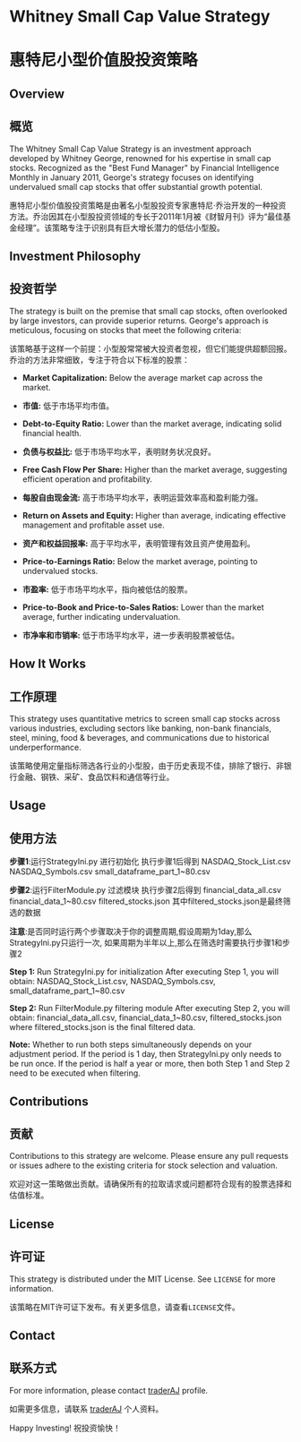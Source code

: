 # Whitney Small Cap Value Strategy
# 惠特尼小型价值股投资策略

## Overview
## 概览

The Whitney Small Cap Value Strategy is an investment approach developed by Whitney George, renowned for his expertise in small cap stocks. Recognized as the "Best Fund Manager" by Financial Intelligence Monthly in January 2011, George's strategy focuses on identifying undervalued small cap stocks that offer substantial growth potential.

惠特尼小型价值股投资策略是由著名小型股投资专家惠特尼·乔治开发的一种投资方法。乔治因其在小型股投资领域的专长于2011年1月被《财智月刊》评为“最佳基金经理”。该策略专注于识别具有巨大增长潜力的低估小型股。

## Investment Philosophy
## 投资哲学

The strategy is built on the premise that small cap stocks, often overlooked by large investors, can provide superior returns. George's approach is meticulous, focusing on stocks that meet the following criteria:

该策略基于这样一个前提：小型股常常被大投资者忽视，但它们能提供超额回报。乔治的方法非常细致，专注于符合以下标准的股票：

- **Market Capitalization:** Below the average market cap across the market.
- **市值:** 低于市场平均市值。

- **Debt-to-Equity Ratio:** Lower than the market average, indicating solid financial health.
- **负债与权益比:** 低于市场平均水平，表明财务状况良好。

- **Free Cash Flow Per Share:** Higher than the market average, suggesting efficient operation and profitability.
- **每股自由现金流:** 高于市场平均水平，表明运营效率高和盈利能力强。

- **Return on Assets and Equity:** Higher than average, indicating effective management and profitable asset use.
- **资产和权益回报率:** 高于平均水平，表明管理有效且资产使用盈利。

- **Price-to-Earnings Ratio:** Below the market average, pointing to undervalued stocks.
- **市盈率:** 低于市场平均水平，指向被低估的股票。

- **Price-to-Book and Price-to-Sales Ratios:** Lower than the market average, further indicating undervaluation.
- **市净率和市销率:** 低于市场平均水平，进一步表明股票被低估。

## How It Works
## 工作原理

This strategy uses quantitative metrics to screen small cap stocks across various industries, excluding sectors like banking, non-bank financials, steel, mining, food & beverages, and communications due to historical underperformance.

该策略使用定量指标筛选各行业的小型股，由于历史表现不佳，排除了银行、非银行金融、钢铁、采矿、食品饮料和通信等行业。

## Usage
## 使用方法
**步骤1**:运行StrategyIni.py 进行初始化
执行步骤1后得到
NASDAQ_Stock_List.csv  NASDAQ_Symbols.csv  small_dataframe_part_1~80.csv

**步骤2**:运行FilterModule.py 过滤模块
执行步骤2后得到
financial_data_all.csv  financial_data_1~80.csv  filtered_stocks.json
其中filtered_stocks.json是最终筛选的数据

**注意**:是否同时运行两个步骤取决于你的调整周期,假设周期为1day,那么StrategyIni.py只运行一次,
如果周期为半年以上,那么在筛选时需要执行步骤1和步骤2



**Step 1:** Run StrategyIni.py for initialization
After executing Step 1, you will obtain:
NASDAQ_Stock_List.csv, NASDAQ_Symbols.csv, small_dataframe_part_1~80.csv

**Step 2:** Run FilterModule.py filtering module
After executing Step 2, you will obtain:
financial_data_all.csv, financial_data_1~80.csv, filtered_stocks.json
where filtered_stocks.json is the final filtered data.

**Note:** Whether to run both steps simultaneously depends on your adjustment period. If the period is 1 day, then StrategyIni.py only needs to be run once. If the period is half a year or more, then both Step 1 and Step 2 need to be executed when filtering.

## Contributions
## 贡献

Contributions to this strategy are welcome. Please ensure any pull requests or issues adhere to the existing criteria for stock selection and valuation.

欢迎对这一策略做出贡献。请确保所有的拉取请求或问题都符合现有的股票选择和估值标准。

## License
## 许可证

This strategy is distributed under the MIT License. See `LICENSE` for more information.

该策略在MIT许可证下发布。有关更多信息，请查看`LICENSE`文件。

## Contact
## 联系方式

For more information, please contact [traderAJ](#) profile.

如需更多信息，请联系 [traderAJ](#) 个人资料。

Happy Investing!
祝投资愉快！
